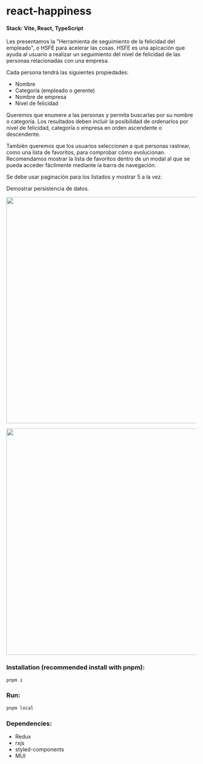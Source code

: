 # react-happiness

#### Stack: Vite, React, TypeScript 

Les presentamos la "Herramienta de seguimiento de la felicidad del empleado", o HSFE para acelerar las cosas.
HSFE es una apicación que ayuda al usuario a realizar un seguimiento del nivel de felicidad de las personas relacionadas con una empresa.

Cada persona tendrá las siguientes propiedades:
- Nombre
- Categoría (empleado o gerente)
- Nombre de empresa
- Nivel de felicidad

Queremos que enumere a las personas y permita buscarlas por su nombre o categoría. Los resultados deben incluir la posibilidad de ordenarlos por nivel de felicidad, categoría o empresa en orden ascendente o descendente.

También queremos que los usuarios seleccionen a qué personas rastrear, como una lista de favoritos, para comprobar cómo evolucionan. Recomendamos mostrar la lista de favoritos dentro de un modal al que se pueda acceder fácilmente mediante la barra de navegación.

Se debe usar paginación para los listados y mostrar 5 a la vez.

Demostrar persistencia de datos.

<p float="left">
  <img src="https://github.com/andreslowenstein/react-happiness/images/img1.png" width="600"> 
</p>

<p float="left">
  <img src="https://github.com/andreslowenstein/react-happiness/images/img2.png" width="600"> 
</p>

### Installation (recommended install with pnpm):
```sh
pnpm i
```
### Run:
```sh
pnpm local
```
### Dependencies:
- Redux
- rxjs
- styled-components
- MUI
